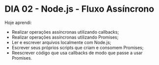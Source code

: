 # DIA 02 - Node.js - Fluxo Assíncrono

Hoje aprendi:

- Realizar operações assíncronas utilizando callbacks;
- Realizar operações assíncronas utilizando Promises;
- Ler e escrever arquivos localmente com Node.js;
- Escrever seus próprios scripts que criam e consomem Promises;
- Reescrever código que usa callbacks de modo que passe a usar Promises.
